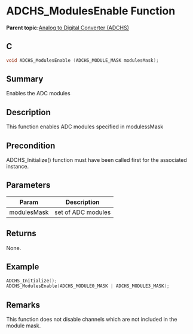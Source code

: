 # ADCHS\_ModulesEnable Function

**Parent topic:**[Analog to Digital Converter \(ADCHS\)](GUID-8740EC52-3365-4B31-B19A-227EC55268DD.md)

## C

```c
void ADCHS_ModulesEnable (ADCHS_MODULE_MASK modulesMask);
```

## Summary

Enables the ADC modules

## Description

This function enables ADC modules specified in modulessMask

## Precondition

ADCHS\_Initialize\(\) function must have been called first for the associated instance.

## Parameters

|Param|Description|
|-----|-----------|
|modulesMask|set of ADC modules|

## Returns

None.

## Example

```c
ADCHS_Initialize();
ADCHS_ModulesEnable(ADCHS_MODULE0_MASK | ADCHS_MODULE3_MASK);
```

## Remarks

This function does not disable channels which are not included in the module mask.

